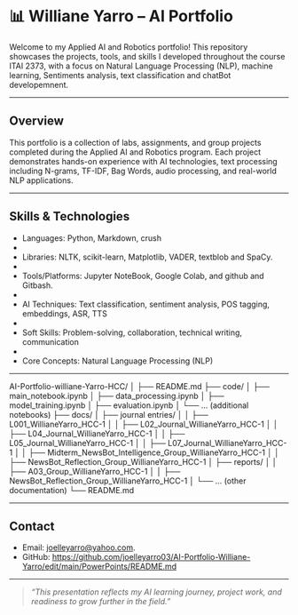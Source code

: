 # 📊 Williane Yarro – AI Portfolio

Welcome to my Applied AI and Robotics portfolio! This repository showcases the projects, tools, and skills 
I developed throughout the course ITAI 2373, with a focus on Natural Language Processing (NLP), machine learning, Sentiments analysis, text classification and chatBot developemnent. 

---

## Overview

This portfolio is a collection of labs, assignments, and group projects completed during the Applied AI and Robotics program.
Each project demonstrates hands-on experience with AI technologies, text processing including N-grams, TF-IDF, Bag Words, audio processing, and real-world NLP applications.

---

## Skills & Technologies

- Languages: Python, Markdown, crush
- 
- Libraries: NLTK, scikit-learn, Matplotlib, VADER, textblob and SpaCy.
-  
- Tools/Platforms: Jupyter NoteBook, Google Colab, and github and Gitbash.
- 
- AI Techniques: Text classification, sentiment analysis, POS tagging, embeddings, ASR, TTS
- 
- Soft Skills: Problem-solving, collaboration, technical writing, communication
- 
- Core Concepts: Natural Language Processing  (NLP)

---

AI-Portfolio-williane-Yarro-HCC/
│
├── README.md
├── code/
│   ├── main_notebook.ipynb
│   ├── data_processing.ipynb
│   ├── model_training.ipynb
│   ├── evaluation.ipynb
│   └── ... (additional notebooks)
├── docs/
│   ├── journal entries/
│   │   ├── L001_WillianeYarro_HCC-1
│   │   ├── L02_Journal_WillianeYarro_HCC-1
│   │   ├── L04_Journal_WillianeYarro_HCC-1
│   │   ├── L05_Journal_WillianeYarro_HCC-1
│   │   ├── L07_Journal_WillianeYarro_HCC-1
│   │   ├── Midterm_NewsBot_Intelligence_Group_WillianeYarro_HCC-1
│   │   ├── NewsBot_Reflection_Group_WillianeYarro_HCC-1
│   ├── reports/
│   │   ├── A03_Group_WillianeYarro_HCC-1
│   │   ├── NewsBot_Reflection_Group_WillianeYarro_HCC-1
│   └── ... (other documentation)
└── README.md

 ---


 
## Contact

- Email: joelleyarro@yahoo.com. 
- GitHub: https://github.com/joelleyarro03/AI-Portfolio-Williane-Yarro/edit/main/PowerPoints/README.md

---

> _“This presentation reflects my AI learning journey, project work, and readiness to grow further in the field.”_


 


